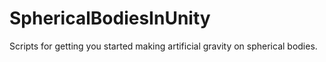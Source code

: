 # SphericalBodiesInUnity
Scripts for getting you started making artificial gravity on spherical bodies.
